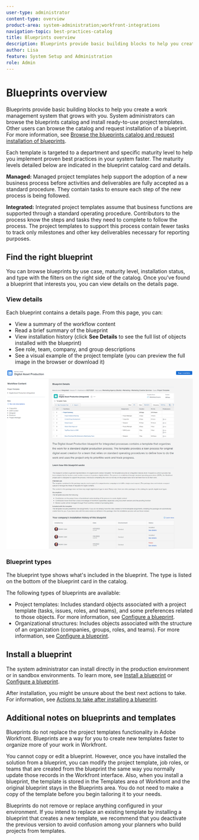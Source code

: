 ```yaml
---
user-type: administrator
content-type: overview
product-area: system-administration;workfront-integrations
navigation-topic: best-practices-catalog
title: Blueprints overview
description: Blueprints provide basic building blocks to help you create a work management system that grows with you.
author: Lisa
feature: System Setup and Administration
role: Admin
---
```


# Blueprints overview

Blueprints provide basic building blocks to help you create a work management system that grows with you. System administrators can browse the blueprints catalog and install ready-to-use project templates. Other users can browse the catalog and request installation of a blueprint. For more information, see [Browse the blueprints catalog and request installation of blueprints](../../administration-and-setup/blueprints/browse-catalog.md).

Each template is targeted to a department and specific maturity level to help you implement proven best practices in your system faster. The maturity levels detailed below are indicated in the blueprint catalog card and details.

**Managed:** Managed project templates help support the adoption of a new business process before activities and deliverables are fully accepted as a standard procedure. They contain tasks to ensure each step of the new process is being followed.

**Integrated:** Integrated project templates assume that business functions are supported through a standard operating procedure. Contributors to the process know the steps and tasks they need to complete to follow the process. The project templates to support this process contain fewer tasks to track only milestones and other key deliverables necessary for reporting purposes.

## Find the right blueprint

You can browse blueprints by use case, maturity level, installation status, and type with the filters on the right side of the catalog. Once you've found a blueprint that interests you, you can view details on the details page.

### View details

Each blueprint contains a details page. From this page, you can:

* View a summary of the workflow content
* Read a brief summary of the blueprint
* View installation history (click **See Details** to see the full list of objects installed with the blueprint)
* See role, team, company, and group descriptions
* See a visual example of the project template (you can preview the full image in the browser or download it)

![Blueprint Details page](assets/Blueprint_DetailsPage.png)

### Blueprint types

The blueprint type shows what's included in the blueprint. The type is listed on the bottom of the blueprint card in the catalog.

The following types of blueprints are available:

* Project templates: Includes standard objects associated with a project template (tasks, issues, roles, and teams), and some preferences related to those objects. For more information, see [Configure a blueprint](../../administration-and-setup/blueprints/configure-template-package.md).
* Organizational structures: Includes objects associated with the structure of an organization (companies, groups, roles, and teams). For more information, see [Configure a blueprint](../../administration-and-setup/blueprints/configure-template-package.md).

## Install a blueprint

The system administrator can install directly in the production environment or in sandbox environments. To learn more, see [Install a blueprint](../../administration-and-setup/blueprints/blueprints-install.md) or [Configure a blueprint](../../administration-and-setup/blueprints/configure-template-package.md).

After installation, you might be unsure about the best next actions to take. For information, see [Actions to take after installing a blueprint](../../administration-and-setup/blueprints/best-next-actions-after-install.md).

## Additional notes on blueprints and templates

Blueprints do not replace the project templates functionality in Adobe Workfront. Blueprints are a way for you to create new templates faster to organize more of your work in Workfront.

You cannot copy or edit a blueprint. However, once you have installed the solution from a blueprint, you can modify the project template, job roles, or teams that are created from the blueprint the same way you normally update those records in the Workfront interface. Also, when you install a blueprint, the template is stored in the Templates area of Workfront and the original blueprint stays in the Blueprints area. You do not need to make a copy of the template before you begin tailoring it to your needs.

Blueprints do not remove or replace anything configured in your environment. If you intend to replace an existing template by installing a blueprint that creates a new template, we recommend that you deactivate the previous version to avoid confusion among your planners who build projects from templates.
